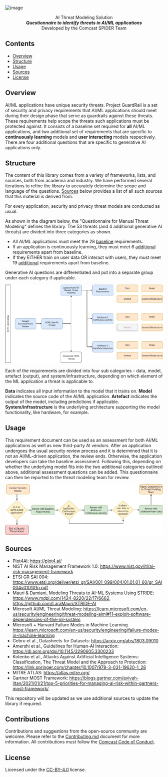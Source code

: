 
![image](https://github.com/Comcast/ProjectGuardRail/assets/16128743/03af5796-7b30-4c43-9fbd-6cd834833ae4)


<p align="center">AI Threat Modeling Solution<br> 
<i><b>Questionnaire to identify threats in AI/ML applications </b></i><br>
Developed by the Comcast SPIDER Team</p>


## Contents

- [Overview](#overview)
- [Structure](#structure)
- [Usage](#usage)
- [Sources](#sources)
- [License](#license)

## Overview

AI/ML applications have unique security threats. Project GuardRail is a set of security and privacy requirements that AI/ML applications should meet during their design phase that serve as guardrails against these threats. These requirements help scope the threats such applications must be protected against. It consists of a baseline set required for **all** AI/ML applications, and two additional set of requirements that are specific to **continuously learning** models and **user interacting** models respectively. There are four additional questions that are specific to generative AI applications only. 

## Structure
The content of this library comes from a variety of frameworks, lists, and sources, both from academia and industry. We have performed several iterations to refine the library to accurately determine the scope and language of the questions. [Sources](#sources) below provides a list of all such sources that this material is derived from. 

For every application, security and privacy threat models are conducted as usual. 

As shown in the diagram below, the "Questionnaire for Manual Threat Modeling" defines the library. The 53 threats (and 4 additional generative AI threats) are divided into three categories as shown. 

- All AI/ML applications must meet the 28 [baseline](baseline.md) requirements.   
- If an application is continuously learning, they must meet 6 [additional](1additional.md) requirements apart from baseline.
- If they EITHER train on user data OR interact with users, they must meet 19 [additional](2additional.md) requirements apart from baseline.

Generative AI questions are differentiated and put into a separate group under each category if applicable.

![Structure-Diagram-GuardRail](assets/Structure-Diagram-GuardRail.jpg)

Each of the requirements are divided into four sub categories - data, model, artefact (output), and system/infrastructure, depending on which element of the ML application a threat is applicable to. 

<b>Data</b> indicates all input information to the model that it trains on. <b>Model</b> indicates the source code of the AI/ML application. <b>Artefact</b> indicates the output of the model, including predictions if applicable. <b>System/infrastructure</b> is the underlying architecture supporting the model functionality, like hardware, for example. 

## Usage
This requirement document can be used as an assessment for both AI/ML applications as well as new third-party AI vendors. After an application undergoes the usual security review process and it is determined that it is not an AI/ML-driven application, the review ends. Otherwise, the application developers can take the baseline assessment. Following this, depending on whether the underlying model fits into the two additional categories outlined above, additional assessment questions can be added. This questionnaire can then be reported to the threat modeling team for review. 

![Process-Diagram-GuardRail](assets/Process-Diagram-GuardRail.jpg)

## Sources
- Plot4AI: https://plot4.ai/ 
- NIST AI Risk Management Framework 1.0: https://www.nist.gov/itl/ai-risk-management-framework 
- ETSI GR SAI 004: https://www.etsi.org/deliver/etsi_gr/SAI/001_099/004/01.01.01_60/gr_SAI004v010101p.pdf
- Mauri & Damiani, Modeling Threats to AI-ML Systems Using STRIDE: https://www.mdpi.com/1424-8220/22/17/6662, https://github.com/LaraMauri/STRIDE-AI 
- Microsoft AI/ML Threat Modeling: https://learn.microsoft.com/en-us/security/engineering/threat-modeling-aiml#11-exploit-software-dependencies-of-the-ml-system
- Microsoft + Harvard Failure Modes in Machine Learning https://learn.microsoft.com/en-us/security/engineering/failure-modes-in-machine-learning 
- Gebru et al., Datasheets for Datasets: https://arxiv.org/abs/1803.09010
- Amershi et al., Guidelines for Human-AI Interaction: https://dl.acm.org/doi/10.1145/3290605.3300233
- Kotenko et al., Attacks Against Artificial Intelligence Systems: Classification, The Threat Model and the Approach to Protection: https://link.springer.com/chapter/10.1007/978-3-031-19620-1_28
- MITRE ATLAS: https://atlas.mitre.org/
- Gartner MOST Framework: https://blogs.gartner.com/avivah-litan/2021/01/21/top-5-priorities-for-managing-ai-risk-within-gartners-most-framework/

This repository will be updated as we use additional sources to update the library if required. 

## Contributions 
Contributions and suggestions from the open-source community are welcome. Please refer to the [Contributing.md](CONTRIBUTING.md) document for more information. All contributions must follow the [Comcast Code of Conduct](CODE_OF_CONDUCT.md).

## License

Licensed under the [CC-BY-4.0](https://creativecommons.org/licenses/by/4.0/) license.

